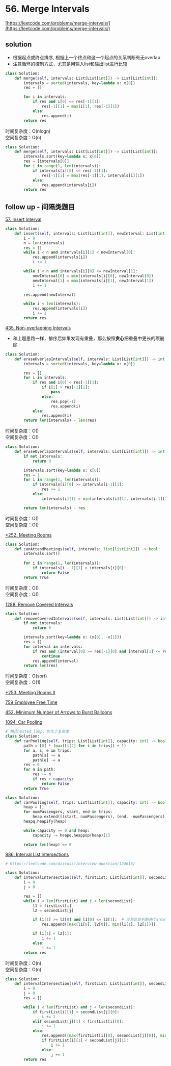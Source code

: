 # 56. Merge Intervals
[https://leetcode.com/problems/merge-intervals/](https://leetcode.com/problems/merge-intervals/)


## solution

- 根据起点或终点排序, 根据上一个终点和这一个起点的关系判断有无overlap
- 注意循环的控制方式，尤其是用输入list和输出list进行比较

```python
class Solution:
    def merge(self, intervals: List[List[int]]) -> List[List[int]]:
        intervals = sorted(intervals, key=lambda x: x[0])
        res = []

        for i in intervals:
            if res and i[0] <= res[-1][1]:
                res[-1][1] = max(i[1], res[-1][1])
            else:
                res.append(i)
        return res
```
时间复杂度：O(nlogn) <br>
空间复杂度：O(n)


```python
class Solution:
    def merge(self, intervals: List[List[int]]) -> List[List[int]]:
        intervals.sort(key=lambda x: x[0])
        res = [intervals[0]]
        for i in range(1, len(intervals)):
            if intervals[i][0] <= res[-1][1]:
                res[-1][1] = max(res[-1][1], intervals[i][1])
            else:
                res.append(intervals[i])
        return res
```


## follow up - 间隔类题目

[57. Insert Interval](https://leetcode.com/problems/insert-interval/description/)
```python
class Solution:
    def insert(self, intervals: List[List[int]], newInterval: List[int]) -> List[List[int]]:
        i = 0
        n = len(intervals)
        res = []
        while i < n and intervals[i][1] < newInterval[0]:
            res.append(intervals[i])
            i += 1

        while i < n and intervals[i][0] <= newInterval[1]:
            newInterval[0] = min(intervals[i][0], newInterval[0])
            newInterval[1] = max(intervals[i][1], newInterval[1])
            i += 1

        res.append(newInterval)

        while i < len(intervals):
            res.append(intervals[i])
            i += 1
        return res
```


[435. Non-overlapping Intervals](https://leetcode.com/problems/non-overlapping-intervals/)

- 和上题思路一样，排序后如果发现有重叠，那么按照**贪心**把重叠中更长的项删除
```python
class Solution:
    def eraseOverlapIntervals(self, intervals: List[List[int]]) -> int:
        intervals = sorted(intervals, key=lambda x: x[0])

        res = []
        for i in intervals:
            if res and i[0] < res[-1][1]:
                if i[1] > res[-1][1]:
                    pass
                else:
                    res.pop(-1)
                    res.append(i)
            else:
                res.append(i)
        return len(intervals) - len(res)
```
时间复杂度：O() <br>
空间复杂度：O()

```python
class Solution:
    def eraseOverlapIntervals(self, intervals: List[List[int]]) -> int:
        if not intervals:
            return 0

        intervals.sort(key=lambda x: x[0])
        res = 1
        for i in range(1, len(intervals)):
            if intervals[i][0] >= intervals[i-1][1]:
                res += 1
            else:
                intervals[i][1] = min(intervals[i][1], intervals[i-1][1])

        return len(intervals) - res
```
时间复杂度：O() <br>
空间复杂度：O()


[*252. Meeting Rooms](https://leetcode.com/problems/meeting-rooms/description/)
```python
class Solution:
    def canAttendMeetings(self, intervals: list[list[int]]) -> bool:
        intervals.sort()
    
        for i in range(1, len(intervals)):
            if intervals[i - 1][1] > intervals[i][0]:
                return False    
        return True
```
时间复杂度：O() <br>
空间复杂度：O()


[1288. Remove Covered Intervals](https://leetcode.com/problems/remove-covered-intervals/description/)
```python
class Solution:
    def removeCoveredIntervals(self, intervals: List[List[int]]) -> int:
        if not intervals:
            return 0

        intervals.sort(key=lambda x: (x[0], -x[1]))
        res = []
        for interval in intervals:
            if res and (interval[0] >= res[-1][0] and interval[1] <= res[-1][1]):
                continue
            res.append(interval)
        return len(res)
```
时间复杂度：O(sort) <br>
空间复杂度：O(1)


[*253. Meeting Rooms II](../14_sweep_line/253.%20Meeting%20Room%20II.md)

[759 Employee Free Time](../14_sweep_line/759.%20Employee%20Free%20Time.md)

[452. Minimum Number of Arrows to Burst Balloons](./452.%20Minimum%20Number%20of%20Arrows%20to%20Burst%20Balloons.md)

[1094. Car Pooling](https://leetcode.com/problems/car-pooling/description/)
```python
# 相比nested loop，优化了复杂度
class Solution:
    def carPooling(self, trips: List[List[int]], capacity: int) -> bool:
        path = [0] * (max([i[2] for i in trips]) + 1)
        for a, s, e in trips:
            path[s] += a
            path[e] -= a
        res = 0
        for n in path:
            res += n
            if res > capacity:
                return False
        return True
```

```python
class Solution:
    def carPooling(self, trips: List[List[int]], capacity: int) -> bool:
        heap = []
        for numPassengers, start, end in trips:
            heap.extend([(start, numPassengers), (end, -numPassengers)])
        heapq.heapify(heap)

        while capacity >= 0 and heap:
            capacity -= heapq.heappop(heap)[1]

        return len(heap) == 0
```

[986. Interval List Intersections](https://leetcode.com/problems/interval-list-intersections/description/)
```python
# https://leetcode.com/discuss/interview-question/124616/

class Solution:
    def intervalIntersection(self, firstList: List[List[int]], secondList: List[List[int]]) -> List[List[int]]:
        i = 0
        j = 0

        res = []
        while i < len(firstList) and j < len(secondList):
            l1 = firstList[i]
            l2 = secondList[j]

            if l1[1] >= l2[0] and l1[0] <= l2[1]:  # 注意此处判断两个interval有相交的条件
                res.append([max(l1[0], l2[0]), min(l1[1], l2[1])])

            if l1[1] < l2[1]:
                i += 1
            else:
                j += 1
        return res
```
时间复杂度：O(n) <br>
空间复杂度：O(n)


```python
class Solution:
    def intervalIntersection(self, firstList: List[List[int]], secondList: List[List[int]]) -> List[List[int]]:
        i = 0
        j = 0
        res = []

        while i < len(firstList) and j < len(secondList):
            if firstList[i][1] < secondList[j][0]:
                i += 1
            elif secondList[j][1] < firstList[i][0]:
                j += 1
            else:
                res.append([max(firstList[i][0], secondList[j][0]), min(firstList[i][1], secondList[j][1])])
                if firstList[i][1] < secondList[j][1]:
                    i += 1
                else:
                    j += 1
        return res
```
